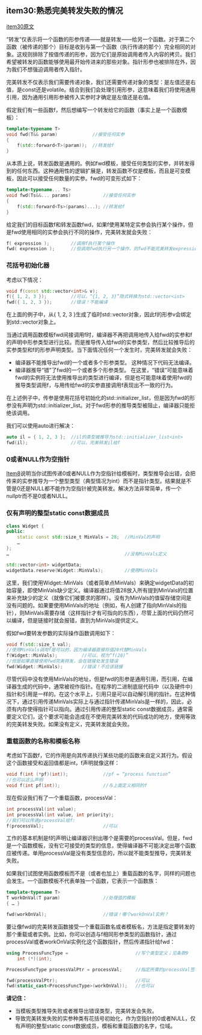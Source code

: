 ## item30:熟悉完美转发失败的情况

[item30原文](https://cntransgroup.github.io/EffectiveModernCppChinese/5.RRefMovSemPerfForw/item30.html)

“转发”仅表示将一个函数的形参传递——就是转发——给另一个函数。对于第二个函数（被传递的那个）目标是收到与第一个函数（执行传递的那个）完全相同的对象。这规则排除了按值传递的形参，因为它们是原始调用者传入内容的拷贝。我们希望被转发的函数能够使用最开始传进来的那些对象。指针形参也被排除在外，因为我们不想强迫调用者传入指针。

完美转发不仅表示我们需要传递对象，我们还需要传递对象的类型：是左值还是右值，是const还是volatile。结合到我们会处理引用形参，这意味着我们将使用通用引用，因为通用引用形参被传入实参时才确定是左值还是右值。

假定我们有一些函数f，然后想编写一个转发给它的函数（事实上是一个函数模板）：
```C++
template<typename T>
void fwd(T&& param)             //接受任何实参
{
    f(std::forward<T>(param));  //转发给f
}
```
从本质上说，转发函数是通用的。例如fwd模板，接受任何类型的实参，并转发得到的任何东西。这种通用性的逻辑扩展是，转发函数不仅是模板，而且是可变模板，因此可以接受任何数量的实参。fwd的可变形式如下：
```C++
template<typename... Ts>
void fwd(Ts&&... params)            //接受任何实参
{
    f(std::forward<Ts>(params)...); //转发给f
}
```

给定我们的目标函数f和转发函数fwd，如果f使用某特定实参会执行某个操作，但是fwd使用相同的实参会执行不同的操作，完美转发就会失败：
```C++
f( expression );        //调用f执行某个操作
fwd( expression );		//但调用fwd执行另一个操作，则fwd不能完美转发expression给f
```

### 花括号初始化器
考虑以下情况：
```C++
void f(const std::vector<int>& v);
f({ 1, 2, 3 });         //可以，“{1, 2, 3}”隐式转换为std::vector<int>
fwd({ 1, 2, 3 });       //错误！不能编译
```
在上面的例子中，从{ 1, 2, 3 }生成了临时std::vector<int>对象，因此f的形参v会绑定到std::vector<int>对象上。

当通过调用函数模板fwd间接调用f时，编译器不再把调用地传入给fwd的实参和f的声明中形参类型进行比较。而是推导传入给fwd的实参类型，然后比较推导后的实参类型和f的形参声明类型。当下面情况任何一个发生时，完美转发就会失败：
* 编译器不能推导出fwd的一个或者多个形参类型。 这种情况下代码无法编译。
* 编译器推导“错”了fwd的一个或者多个形参类型。 在这里，“错误”可能意味着fwd的实例将无法使用推导出的类型进行编译，但是也可能意味着使用fwd的推导类型调用f，与用传给fwd的实参直接调用f表现出不一致的行为。

在上述例子中，传参是使用花括号初始化的std::initializer_list，但是因为fwd的形参没有声明为std::initializer_list。对于fwd形参的推导类型被阻止，编译器只能拒绝该调用。

我们可以使用auto进行解决：
```C++
auto il = { 1, 2, 3 };  //il的类型被推导为std::initializer_list<int>
fwd(il);                //可以，完美转发il给f
```

### 0或者NULL作为空指针
[Item8](https://cntransgroup.github.io/EffectiveModernCppChinese/5.RRefMovSemPerfForw/item8.html)说明当你试图传递0或者NULL作为空指针给模板时，类型推导会出错，会把传来的实参推导为一个整型类型（典型情况为int）而不是指针类型。结果就是不管是0还是NULL都不能作为空指针被完美转发。解决方法非常简单，传一个nullptr而不是0或者NULL。

### 仅有声明的整型static const数据成员

```C++
class Widget {
public:
    static const std::size_t MinVals = 28;  //MinVal的声明
    …
};
…                                           //没有MinVals定义

std::vector<int> widgetData;
widgetData.reserve(Widget::MinVals);        //使用MinVals
```
这里，我们使用Widget::MinVals（或者简单点MinVals）来确定widgetData的初始容量，即使MinVals缺少定义。编译器通过将值28放入所有提到MinVals的位置来补充缺少的定义（就像它们被要求的那样）。没有为MinVals的值留存储空间是没有问题的。如果要使用MinVals的地址（例如，有人创建了指向MinVals的指针），则MinVals需要存储（这样指针才有可指向的东西），尽管上面的代码仍然可以编译，但是链接时就会报错，直到为MinVals提供定义。

假如fwd要转发参数的实际操作函数调用如下：
```C++
void f(std::size_t val);
//使用MinVals调用f是可以的，因为编译器直接将值28代替MinVals
f(Widget::MinVals);         //可以，视为“f(28)”
//但是如果直接使用fwd完美转发，会在链接处发生错误
fwd(Widget::MinVals);       //错误！不应该链接
```
尽管代码中没有使用MinVals的地址，但是fwd的形参是通用引用，而引用，在编译器生成的代码中，通常被视作指针。在程序的二进制底层代码中（以及硬件中）指针和引用是一样的。在这个水平上，引用只是可以自动解引用的指针。在这种情况下，通过引用传递MinVals实际上与通过指针传递MinVals是一样的，因此，必须有内存使得指针可以指向。通过引用传递的整型static const数据成员，通常需要定义它们，这个要求可能会造成在不使用完美转发的代码成功的地方，使用等效的完美转发失败。如果没有定义，完美转发就会失败。

### 重载函数的名称和模板名称
考虑如下函数f，它的作用是向其传递执行某些功能的函数来自定义其行为。假设这个函数接受和返回值都是int，f声明就像这样：
```C++
void f(int (*pf)(int));             //pf = “process function”
//也可以这么声明
void f(int pf(int));                //与上面定义相同的f
```

现在假设我们有了一个重载函数，processVal：
```C++
int processVal(int value);
int processVal(int value, int priority);
//我们可以传递processVal给f:
f(processVal);                      //可以
```
工作的基本机制是f的声明让编译器识别出哪个是需要的processVal。但是，fwd是一个函数模板，没有它可接受的类型的信息，使得编译器不可能决定出哪个函数应被传递。单用processVal是没有类型信息的，所以就不能类型推导，完美转发失败。

如果我们试图使用函数模板而不是（或者也加上）重载函数的名字，同样的问题也会发生。一个函数模板不代表单独一个函数，它表示一个函数族：
```C++
template<typename T>
T workOnVal(T param)                //处理值的模板
{ … }

fwd(workOnVal);                     //错误！哪个workOnVal实例？
```

要让像fwd的完美转发函数接受一个重载函数名或者模板名，方法是指定要转发的那个重载或者实例。比如，你可以创造与f相同形参类型的函数指针，通过processVal或者workOnVal实例化这个函数指针，然后传递指针给fwd：
```C++
using ProcessFuncType =                         //写个类型定义；见条款9
    int (*)(int);

ProcessFuncType processValPtr = processVal;     //指定所需的processVal签名

fwd(processValPtr);                             //可以
fwd(static_cast<ProcessFuncType>(workOnVal));   //也可以
```

**请记住：**
* 当模板类型推导失败或者推导出错误类型，完美转发会失败。
* 导致完美转发失败的实参种类有花括号初始化，作为空指针的0或者NULL，仅有声明的整型static const数据成员，模板和重载函数的名字，位域。
